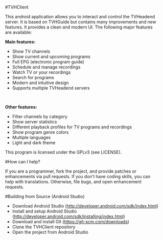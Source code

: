 #TVHClient

This android application allows you to interact and control the TVHeadend server. It is based on TVHGuide but contains many improvements and new features. It provides a clean and modern UI. The following major features are available: 

<b>Main features:</b>
* Show TV channels
* Show current and upcoming programs
* Full EPG (electronic program guide)
* Schedule and manage recordings
* Watch TV or your recordings
* Search for programs
* Modern and intuitive design
* Supports multiple TVHeadend servers
<br />

<b>Other features:</b>
* Filter channels by category
* Show server statistics
* Different playback profiles for TV programs and recordings
* Show program genre colors
* Multiple languages
* Light and dark theme

This program is licensed under the GPLv3 (see LICENSE).

#How can I help?

If you are a programmer, fork the project, and provide patches or enhancements via pull requests. If you don't have coding skills, you can help with translations. Otherwise, file bugs, and open enhancement requests.

#Building from Source (Android Studio)

* Download Android Studio (http://developer.android.com/sdk/index.html)
* Install and setup Android Studio (http://developer.android.com/sdk/installing/index.html)
* Download and install Git (https://git-scm.com/downloads)
* Clone the TVHClient repository
* Open the project from Android Studio